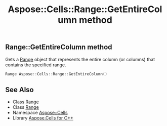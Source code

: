 ﻿---
title: Aspose::Cells::Range::GetEntireColumn method
linktitle: GetEntireColumn
second_title: Aspose.Cells for C++ API Reference
description: 'Aspose::Cells::Range::GetEntireColumn method. Gets a Range object that represents the entire column (or columns) that contains the specified range in C++.'
type: docs
weight: 4900
url: /cpp/aspose.cells/range/getentirecolumn/
---
## Range::GetEntireColumn method


Gets a [Range](../) object that represents the entire column (or columns) that contains the specified range.

```cpp
Range Aspose::Cells::Range::GetEntireColumn()
```

## See Also

* Class [Range](../)
* Class [Range](../)
* Namespace [Aspose::Cells](../../)
* Library [Aspose.Cells for C++](../../../)
